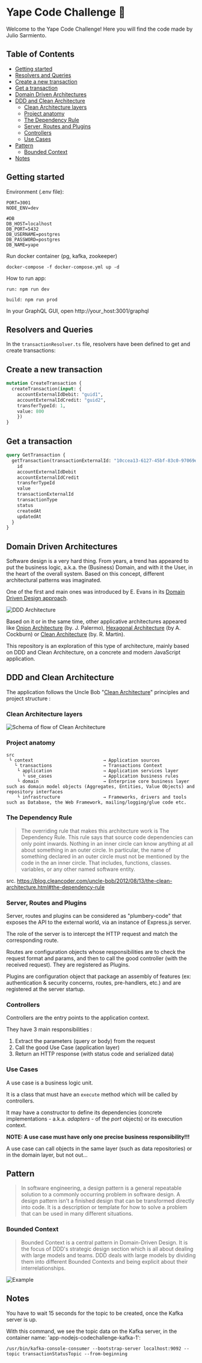 # Yape Code Challenge :rocket:

Welcome to the Yape Code Challenge! Here you will find the code made by Julio Sarmiento.

## Table of Contents

- [Getting started](#getting-started)
- [Resolvers and Queries](#resolvers-and-queries)
- [Create a new transaction](#create-a-new-transaction)
- [Get a transaction](#get-a-transaction)
- [Domain Driven Architectures](#domain-driven-architectures)
- [DDD and Clean Architecture](#ddd-and-clean-architecture)
  - [Clean Architecture layers](#clean-architecture-layers)
  - [Project anatomy](#project-anatomy)
  - [The Dependency Rule](#the-dependency-rule)
  - [Server, Routes and Plugins](#server-routes-and-plugins)
  - [Controllers](#controllers)
  - [Use Cases](#use-cases)
- [Pattern](#pattern)
  - [Bounded Context](#bounded-context)
- [Notes](#notes)


## Getting started 

Environment (.env file):
```
PORT=3001
NODE_ENV=dev

#DB
DB_HOST=localhost
DB_PORT=5432
DB_USERNAME=postgres
DB_PASSWORD=postgres
DB_NAME=yape
```

Run docker container (pg, kafka, zookeeper)
```
docker-compose -f docker-compose.yml up -d
```

How to run app:
```
run: npm run dev
```

```
build: npm run prod
```

In your GraphQL GUI, open http://your_host:3001/graphql

## Resolvers and Queries

In the `transactionResolver.ts` file, resolvers have been defined to get and create transactions:


## Create a new transaction
```graphql
mutation CreateTransaction {
  createTransaction(input: {
    accountExternalIdDebit: "guid1",
    accountExternalIdCredit: "guid2",
    transferTypeId: 1,
    value: 800
	})
}
```
## Get a transaction
```graphql
query GetTransaction {
  getTransaction(transactionExternalId: "10ccea13-6127-45bf-83c0-97069ec0beb2") {
    id
    accountExternalIdDebit
    accountExternalIdCredit
    transferTypeId
    value
    transactionExternalId
    transactionType
    status
    createdAt
    updatedAt
  }
}
```

## Domain Driven Architectures

Software design is a very hard thing. From years, a trend has appeared to put the business logic, a.k.a. the (Business) Domain, and with it the User, in the heart of the overall system. Based on this concept, different architectural patterns was imaginated.

One of the first and main ones was introduced by E. Evans in its [Domain Driven Design approach](http://dddsample.sourceforge.net/architecture.html).

![DDD Architecture](https://res.cloudinary.com/practicaldev/image/fetch/s--5Izc96n2--/c_limit%2Cf_auto%2Cfl_progressive%2Cq_auto%2Cw_880/https://dev-to-uploads.s3.amazonaws.com/uploads/articles/neskpxcjjz9a53hs9xir.png)

Based on it or in the same time, other applicative architectures appeared like [Onion Architecture](https://jeffreypalermo.com/2008/07/the-onion-architecture-part-1/) (by. J. Palermo), [Hexagonal Architecture](https://alistair.cockburn.us/hexagonal-architecture/) (by A. Cockburn) or [Clean Architecture](https://8thlight.com/blog/uncle-bob/2012/08/13/the-clean-architecture.html) (by. R. Martin).

This repository is an exploration of this type of architecture, mainly based on DDD and Clean Architecture, on a concrete and modern JavaScript application.

## DDD and Clean Architecture

The application follows the Uncle Bob "[Clean Architecture](https://8thlight.com/blog/uncle-bob/2012/08/13/the-clean-architecture.html)" principles and project structure :

### Clean Architecture layers

![Schema of flow of Clean Architecture](https://1048636645-files.gitbook.io/~/files/v0/b/gitbook-legacy-files/o/assets%2F-MAffO8xa1ZWmgZvfeK2%2F-MBmS7EO8Fe7VVZVRc_Q%2F-MBmS9tX9OP1kMC9I4z6%2Fimage.png?alt=media&token=5aff66d7-0528-45ba-95d3-003b2b824ca0)

### Project anatomy

```
src
 └ context                          → Application sources
   └ transactions                   → Transactions Context
    └ application                   → Application services layer
      └ use_cases                   → Application business rules
    └ domain                        → Enterprise core business layer such as domain model objects (Aggregates, Entities, Value Objects) and repository interfaces
    └ infrastructure                → Frameworks, drivers and tools such as Database, the Web Framework, mailing/logging/glue code etc.
```

### The Dependency Rule

> The overriding rule that makes this architecture work is The Dependency Rule. This rule says that source code dependencies can only point inwards. Nothing in an inner circle can know anything at all about something in an outer circle. In particular, the name of something declared in an outer circle must not be mentioned by the code in the an inner circle. That includes, functions, classes. variables, or any other named software entity.

src. https://blog.cleancoder.com/uncle-bob/2012/08/13/the-clean-architecture.html#the-dependency-rule

### Server, Routes and Plugins

Server, routes and plugins can be considered as "plumbery-code" that exposes the API to the external world, via an instance of Express.js server.

The role of the server is to intercept the HTTP request and match the corresponding route.

Routes are configuration objects whose responsibilities are to check the request format and params, and then to call the good controller (with the received request). They are registered as Plugins.

Plugins are configuration object that package an assembly of features (ex: authentication & security concerns, routes, pre-handlers, etc.) and are registered at the server startup.

### Controllers

Controllers are the entry points to the application context.

They have 3 main responsibilities :

1. Extract the parameters (query or body) from the request
2. Call the good Use Case (application layer)
3. Return an HTTP response (with status code and serialized data)

### Use Cases

A use case is a business logic unit.

It is a class that must have an `execute` method which will be called by controllers.

It may have a constructor to define its dependencies (concrete implementations - a.k.a. _adapters_ - of the _port_ objects) or its execution context.

**NOTE: A use case must have only one precise business responsibility!!!**

A use case can call objects in the same layer (such as data repositories) or in the domain layer, but not out...

## Pattern

> In software engineering, a design pattern is a general repeatable solution to a commonly occurring problem in software design. A design pattern isn't a finished design that can be transformed directly into code. It is a description or template for how to solve a problem that can be used in many different situations.

### Bounded Context

> Bounded Context is a central pattern in Domain-Driven Design. It is the focus of DDD's strategic design section which is all about dealing with large models and teams. DDD deals with large models by dividing them into different Bounded Contexts and being explicit about their interrelationships.

![Example](https://martinfowler.com/bliki/images/boundedContext/sketch.png)

## Notes

You have to wait 15 seconds for the topic to be created, once the Kafka server is up.

With this command, we see the topic data on the Kafka server, in the container name: 'app-nodejs-codechallenge-kafka-1':
```
/usr/bin/kafka-console-consumer --bootstrap-server localhost:9092 --topic transactionStatusTopic --from-beginning
```